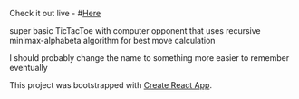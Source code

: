 Check it out live -
#[Here](https://jh0l.github.io/TicTacToe-General-Artificial-Intelligence-Super-Atomic-Ultra-Being-in-JS)

super basic TicTacToe with computer opponent that uses recursive minimax-alphabeta algorithm for best move calculation

I should probably change the name to something more easier to remember eventually

This project was bootstrapped with [Create React App](https://github.com/facebookincubator/create-react-app).

